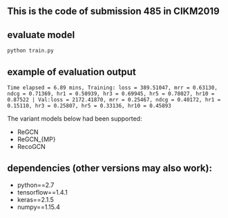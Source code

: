 ## This is the code of submission 485 in CIKM2019


## evaluate model
```
python train.py 
```

## example of evaluation output
```
Time elapsed = 6.89 mins, Training: loss = 389.51047, mrr = 0.63130, ndcg = 0.71369, hr1 = 0.50939, hr3 = 0.69945, hr5 = 0.78027, hr10 = 0.87522 | Val:loss = 2172.41870, mrr = 0.25467, ndcg = 0.40172, hr1 = 0.15110, hr3 = 0.25807, hr5 = 0.33136, hr10 = 0.45893
```

The variant models below had been supported: 

- ReGCN
- ReGCN_{MP}
- RecoGCN

## dependencies (other versions may also work):
- python==2.7
- tensorflow==1.4.1
- keras==2.1.5
- numpy==1.15.4

